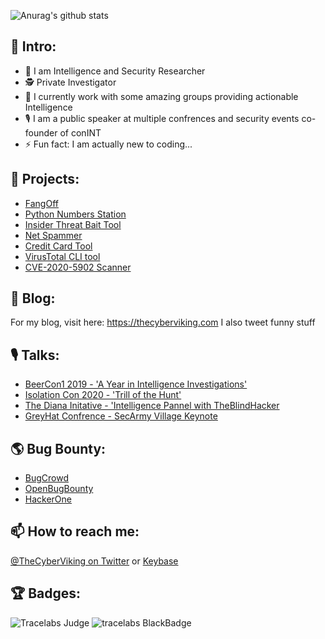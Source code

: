 ![Anurag's github stats](https://github-readme-stats.vercel.app/api?username=TheCyberViking&show_icons=true&title_color=fff&icon_color=79ff97&text_color=9f9f9f&bg_color=151515)

## 👋 Intro:
- 🔭 I am Intelligence and Security Researcher
- 🕵️ Private Investigator
- 👯 I currently work with some amazing groups providing actionable Intelligence
- 🎙 I am a public speaker at multiple confrences and security events co-founder of conINT
- ⚡ Fun fact: I am actually new to coding...

## 🤖 Projects:
- [FangOff](https://github.com/TheCyberViking/FangOff)
- [Python Numbers Station](https://github.com/TheCyberViking/NumbersStation)
- [Insider Threat Bait Tool](https://github.com/TheCyberViking/Insider_Threat_Bait)
- [Net Spammer](https://github.com/TheCyberViking/NetSpammer)
- [Credit Card Tool](https://github.com/TheCyberViking/CreditCardTool)
- [VirusTotal CLI tool](https://github.com/TheCyberViking/VirusTotal_CLI)
- [CVE-2020-5902 Scanner](https://github.com/TheCyberViking/CVE-2020-5902-Vuln-Checker)

## 📝 Blog: 
For my blog, visit here: https://thecyberviking.com I also tweet funny stuff

## 🎙 Talks:
- [BeerCon1 2019 - 'A Year in Intelligence Investigations'](https://www.youtube.com/watch?v=_Jji9955wpQ)
- [Isolation Con 2020 - 'Trill of the Hunt'](https://www.youtube.com/watch?v=mc-Ry3nQ6h0)
- [The Diana Initative - 'Intelligence Pannel with TheBlindHacker](https://www.a.dianainitiative.org/5/leap-day-twitch-stream/)
- [GreyHat Confrence - SecArmy Village Keynote](https://twitter.com/secarmyofficial/status/1319334821227737089)

## 🌎 Bug Bounty: 
- [BugCrowd](https://bugcrowd.com/CyberViking)
- [OpenBugBounty](https://www.openbugbounty.org/researchers/TheCyberViking/)
- [HackerOne](https://hackerone.com/thecyberviking)

## 📫 How to reach me:
[@TheCyberViking on Twitter](https://twitter.com/TheCyberViking) or [Keybase](https://keybase.io/thecyberviking)

## 🏆 Badges:
![Tracelabs Judge](https://media.ca.badgr.com/uploads/badges/assertion-rMX2aBBxQqaUMr-KoTtMYg.png)
![tracelabs BlackBadge](https://media.ca.badgr.com/uploads/badges/assertion-AKWMNjuVRyGR6fr39t24hA.png)
